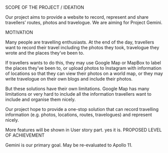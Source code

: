SCOPE OF THE PROJECT / IDEATION

Our project aims to provide a website to record,  represent and share travellers’ routes, photos and travelogue. We are aiming for Project Gemini.

MOTIVATION 

Many people are travelling enthusiasts. At the end of the day, travellers want to record their travel including the photos they took, travelogue they wrote and the places they’ve been to.

If travellers wants to do this, they may use Google Map or MapBox to label the places they’ve been to, or upload photos to Instagram with information of locations so that they can view their photos on a world map, or they may write travelogue on their own blogs and include their photos.

But these solutions have their own limitations. Google Map has many limitations or very hard to include all the information travellers want to include and organise them nicely.

Our project hope to provide a one-stop solution that can record travelling information (e.g. photos, locations, routes, travelogues) and represent nicely.

More features will be shown in User story part.
yes it is.
PROPOSED LEVEL OF ACHIEVEMENT

Gemini is our primary goal. May be re-evaluated to Apollo 11.
